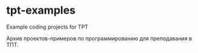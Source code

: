 # tpt-examples
Example coding projects for TPT 

Архив проектов-примеров по программированию для преподавания в ТПТ.